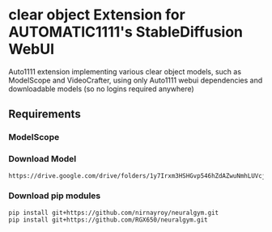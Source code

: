 # clear object Extension for AUTOMATIC1111's StableDiffusion WebUI

Auto1111 extension implementing various clear object models, such as ModelScope and VideoCrafter, using only Auto1111 webui dependencies and downloadable models (so no logins required anywhere)

## Requirements

### ModelScope
 
### Download Model
```
https://drive.google.com/drive/folders/1y7Irxm3HSHGvp546hZdAZwuNmhLUVcjO
```

### Download pip modules
```
pip install git+https://github.com/nirnayroy/neuralgym.git
pip install git+https://github.com/RGX650/neuralgym.git
```
